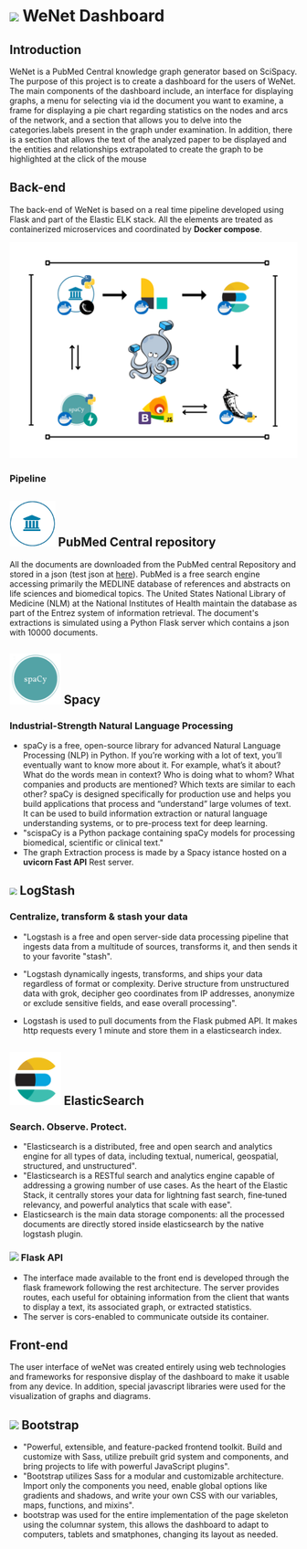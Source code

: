 #  <img src="https://avatars.githubusercontent.com/u/106406449?s=400&u=a0b4053df2e41a93a2b3506d1e094773ab93700f&v=4" width=80>  WeNet Dashboard
## Introduction
WeNet is a PubMed Central knowledge graph generator based on SciSpacy. The purpose of this project is to create a dashboard for the users of WeNet. 
The main components of the dashboard include, an interface for displaying graphs, a menu for selecting via id the document you want to examine, a frame for displaying a pie chart regarding statistics on the nodes and arcs of the network, and a section that allows you to delve into the categories.labels present in the graph under examination. In addition, there is a section that allows the text of the analyzed paper to be displayed and the entities and relationships extrapolated to create the graph to be highlighted at the click of the mouse


## Back-end
The back-end of WeNet is based on a real time pipeline developed using Flask and part of the Elastic ELK stack. All the elements are treated as containerized microservices and coordinated by **Docker compose**.
<p align="center">
  <img src="images/logoweb2.png" alt="data-pipeline" width=800/>
</p>

### Pipeline

##  <img src="https://raw.githubusercontent.com/Mantellinas/WeNet/main/images/pubmed.png" width=80> PubMed Central repository
  
All the documents are downloaded from the PubMed central Repository and stored in a json (test json at <a href="https://drive.google.com/drive/folders/11jqONNuaLajONQrGrEyS7R5K-US80fYx?usp=sharing">here</a>). 
PubMed is a free search engine accessing primarily the MEDLINE database of references and abstracts on life sciences and biomedical topics. The United States National Library of Medicine (NLM) at the National Institutes of Health maintain the database as part of the Entrez system of information retrieval.
The document's extractions is simulated using a Python Flask server which contains a json with 10000 documents.


## <img src="https://github.com/Mantellinas/WeNet/blob/main/images/spacy.png" width=90> Spacy
### Industrial-Strength Natural Language Processing
* spaCy is a free, open-source library for advanced Natural Language Processing (NLP) in Python. If you’re working with a lot of text, you’ll eventually want to know more about it. For example, what’s it about? What do the words mean in context? Who is doing what to whom? What companies and products are mentioned? Which texts are similar to each other? spaCy is designed specifically for production use and helps you build applications that process and “understand” large volumes of text. It can be used to build information extraction or natural language understanding systems, or to pre-process text for deep learning.
* "scispaCy is a Python package containing spaCy models for processing biomedical, scientific or clinical text."
* The graph Extraction process is made by a Spacy istance hosted on a **uvicorn Fast API** Rest server.
  


## <img src="https://www.vectorlogo.zone/logos/elasticco_logstash/elasticco_logstash-icon.svg" style="zoom:80%;" > LogStash

### Centralize, transform & stash your data

* "Logstash is a free and open server-side data processing pipeline that ingests data from a multitude of sources, transforms it, and then sends it to your favorite "stash".
 
* "Logstash dynamically ingests, transforms, and ships your data regardless of format or complexity. Derive structure from unstructured data with grok, decipher geo coordinates from IP addresses, anonymize or exclude sensitive fields, and ease overall processing".
* Logstash is used to pull documents from the Flask pubmed API. It makes http requests every 1 minute and store them in a elasticsearch index.
### 


## <img src="https://github.com/Mantellinas/WeNet/blob/main/images/elastic_logo.png" width=90> ElasticSearch



### Search. Observe. Protect.
* "Elasticsearch is a distributed, free and open search and analytics engine for all types of data, including textual, numerical, geospatial, structured, and unstructured".
* "Elasticsearch is a RESTful search and analytics engine  capable of addressing a growing number of use cases. As the heart of the Elastic Stack, it centrally stores your data for lightning fast search, fine‑tuned relevancy, and powerful analytics that scale with ease".
* Elasticsearch is the main data storage components: all the processed documents are directly stored inside elasticsearch by the native logstash plugin.

### <img src="https://www.vectorlogo.zone/logos/pocoo_flask/pocoo_flask-icon.svg"  width=90>  Flask API
* The interface made available to the front end is developed through the flask framework following the rest architecture. The server provides routes, each useful for obtaining information from the client that wants to display a text, its associated graph, or extracted statistics.
* The server is cors-enabled to communicate outside its container.

## Front-end
The user interface of weNet was created entirely using web technologies and frameworks for responsive display of the dashboard to make it usable from any device. In addition, special javascript libraries were used for the visualization of graphs and diagrams.

## <img src="https://www.vectorlogo.zone/logos/getbootstrap/getbootstrap-icon.svg" width=90> Bootstrap

* "Powerful, extensible, and feature-packed frontend toolkit. Build and customize with Sass, utilize prebuilt grid system and components, and bring projects to life with powerful JavaScript plugins".
* "Bootstrap utilizes Sass for a modular and customizable architecture. Import only the components you need, enable global options like gradients and shadows, and write your own CSS with our variables, maps, functions, and mixins".
* bootstrap was used for the entire implementation of the page skeleton using the columnar system, this allows the dashboard to adapt to computers, tablets and smatphones, changing its layout as needed.
